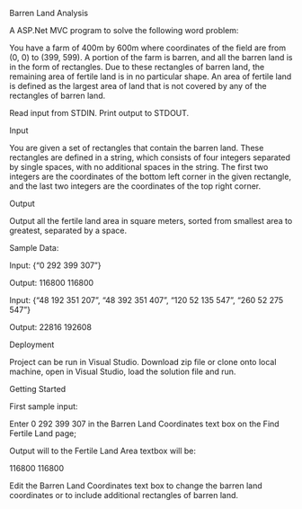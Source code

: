 Barren Land Analysis

A ASP.Net MVC program to solve the following word problem:

You have a farm of 400m by 600m where coordinates of the field are from (0, 0) to (399, 599). A portion of the farm is barren, and all the barren land is in the form of rectangles. Due to these rectangles of barren land, the remaining area of fertile land is in no particular shape. An area of fertile land is defined as the largest area of land that is not covered by any of the rectangles of barren land. 

Read input from STDIN. Print output to STDOUT.

Input

You are given a set of rectangles that contain the barren land. These rectangles are defined in a string, which consists of four integers separated by single spaces, with no additional spaces in the string. The first two integers are the coordinates of the bottom left corner in the given rectangle, and the last two integers are the coordinates of the top right corner.

Output

Output all the fertile land area in square meters, sorted from smallest area to greatest, separated by a space.

Sample Data:

Input: {“0 292 399 307”}

Output: 116800 116800

Input: {“48 192 351 207”, “48 392 351 407”, “120 52 135 547”, “260 52 275 547”}

Output: 22816 192608

Deployment

Project can be run in Visual Studio. Download zip file or clone onto local machine, open in Visual Studio, load the solution file and run.

Getting Started

First sample input:

Enter 0 292 399 307 in the Barren Land Coordinates text box on the Find Fertile Land page;

Output will to the Fertile Land Area textbox will be:

116800  116800 

Edit the Barren Land Coordinates text box to change the barren land coordinates or to include additional rectangles of barren land.
